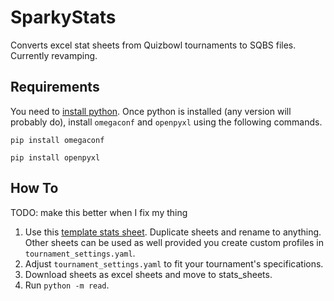 # SparkyStats
Converts excel stat sheets from Quizbowl tournaments to SQBS files. Currently revamping.

## Requirements
You need to [install python](https://wiki.python.org/moin/BeginnersGuide/Download). Once python is installed (any version will probably do), install `omegaconf` and `openpyxl` using the following commands.

`pip install omegaconf`

`pip install openpyxl`

## How To
TODO: make this better when I fix my thing
1. Use this [template stats sheet](https://docs.google.com/spreadsheets/d/1Yn8gCP4u07dCtWf3WFvc6DgIOi5QNNsU8h6PP-bTbyI/edit#gid=156438897). Duplicate sheets and rename to anything. Other sheets can be used as well provided you create custom profiles in `tournament_settings.yaml`.
2. Adjust `tournament_settings.yaml` to fit your tournament's specifications.
3. Download sheets as excel sheets and move to stats_sheets.
4. Run `python -m read`.
